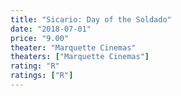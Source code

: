 ```yaml
---
title: "Sicario: Day of the Soldado"
date: "2018-07-01"
price: "9.00"
theater: "Marquette Cinemas"
theaters: ["Marquette Cinemas"]
rating: "R"
ratings: ["R"]
---
```

